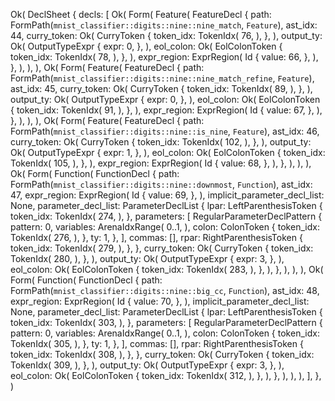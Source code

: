 Ok(
    DeclSheet {
        decls: [
            Ok(
                Form(
                    Feature(
                        FeatureDecl {
                            path: FormPath(`mnist_classifier::digits::nine::nine_match`, `Feature`),
                            ast_idx: 44,
                            curry_token: Ok(
                                CurryToken {
                                    token_idx: TokenIdx(
                                        76,
                                    ),
                                },
                            ),
                            output_ty: Ok(
                                OutputTypeExpr {
                                    expr: 0,
                                },
                            ),
                            eol_colon: Ok(
                                EolColonToken {
                                    token_idx: TokenIdx(
                                        78,
                                    ),
                                },
                            ),
                            expr_region: ExprRegion(
                                Id {
                                    value: 66,
                                },
                            ),
                        },
                    ),
                ),
            ),
            Ok(
                Form(
                    Feature(
                        FeatureDecl {
                            path: FormPath(`mnist_classifier::digits::nine::nine_match_refine`, `Feature`),
                            ast_idx: 45,
                            curry_token: Ok(
                                CurryToken {
                                    token_idx: TokenIdx(
                                        89,
                                    ),
                                },
                            ),
                            output_ty: Ok(
                                OutputTypeExpr {
                                    expr: 0,
                                },
                            ),
                            eol_colon: Ok(
                                EolColonToken {
                                    token_idx: TokenIdx(
                                        91,
                                    ),
                                },
                            ),
                            expr_region: ExprRegion(
                                Id {
                                    value: 67,
                                },
                            ),
                        },
                    ),
                ),
            ),
            Ok(
                Form(
                    Feature(
                        FeatureDecl {
                            path: FormPath(`mnist_classifier::digits::nine::is_nine`, `Feature`),
                            ast_idx: 46,
                            curry_token: Ok(
                                CurryToken {
                                    token_idx: TokenIdx(
                                        102,
                                    ),
                                },
                            ),
                            output_ty: Ok(
                                OutputTypeExpr {
                                    expr: 1,
                                },
                            ),
                            eol_colon: Ok(
                                EolColonToken {
                                    token_idx: TokenIdx(
                                        105,
                                    ),
                                },
                            ),
                            expr_region: ExprRegion(
                                Id {
                                    value: 68,
                                },
                            ),
                        },
                    ),
                ),
            ),
            Ok(
                Form(
                    Function(
                        FunctionDecl {
                            path: FormPath(`mnist_classifier::digits::nine::downmost`, `Function`),
                            ast_idx: 47,
                            expr_region: ExprRegion(
                                Id {
                                    value: 69,
                                },
                            ),
                            implicit_parameter_decl_list: None,
                            parameter_decl_list: ParameterDeclList {
                                lpar: LeftParenthesisToken {
                                    token_idx: TokenIdx(
                                        274,
                                    ),
                                },
                                parameters: [
                                    RegularParameterDeclPattern {
                                        pattern: 0,
                                        variables: ArenaIdxRange(
                                            0..1,
                                        ),
                                        colon: ColonToken {
                                            token_idx: TokenIdx(
                                                276,
                                            ),
                                        },
                                        ty: 1,
                                    },
                                ],
                                commas: [],
                                rpar: RightParenthesisToken {
                                    token_idx: TokenIdx(
                                        279,
                                    ),
                                },
                            },
                            curry_token: Ok(
                                CurryToken {
                                    token_idx: TokenIdx(
                                        280,
                                    ),
                                },
                            ),
                            output_ty: Ok(
                                OutputTypeExpr {
                                    expr: 3,
                                },
                            ),
                            eol_colon: Ok(
                                EolColonToken {
                                    token_idx: TokenIdx(
                                        283,
                                    ),
                                },
                            ),
                        },
                    ),
                ),
            ),
            Ok(
                Form(
                    Function(
                        FunctionDecl {
                            path: FormPath(`mnist_classifier::digits::nine::big_cc`, `Function`),
                            ast_idx: 48,
                            expr_region: ExprRegion(
                                Id {
                                    value: 70,
                                },
                            ),
                            implicit_parameter_decl_list: None,
                            parameter_decl_list: ParameterDeclList {
                                lpar: LeftParenthesisToken {
                                    token_idx: TokenIdx(
                                        303,
                                    ),
                                },
                                parameters: [
                                    RegularParameterDeclPattern {
                                        pattern: 0,
                                        variables: ArenaIdxRange(
                                            0..1,
                                        ),
                                        colon: ColonToken {
                                            token_idx: TokenIdx(
                                                305,
                                            ),
                                        },
                                        ty: 1,
                                    },
                                ],
                                commas: [],
                                rpar: RightParenthesisToken {
                                    token_idx: TokenIdx(
                                        308,
                                    ),
                                },
                            },
                            curry_token: Ok(
                                CurryToken {
                                    token_idx: TokenIdx(
                                        309,
                                    ),
                                },
                            ),
                            output_ty: Ok(
                                OutputTypeExpr {
                                    expr: 3,
                                },
                            ),
                            eol_colon: Ok(
                                EolColonToken {
                                    token_idx: TokenIdx(
                                        312,
                                    ),
                                },
                            ),
                        },
                    ),
                ),
            ),
        ],
    },
)